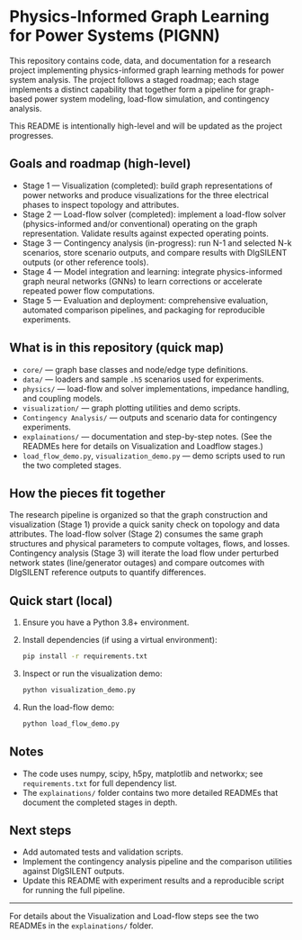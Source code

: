 # Physics-Informed Graph Learning for Power Systems (PIGNN)

This repository contains code, data, and documentation for a research project implementing physics-informed graph learning methods for power system analysis. The project follows a staged roadmap; each stage implements a distinct capability that together form a pipeline for graph-based power system modeling, load-flow simulation, and contingency analysis.

This README is intentionally high-level and will be updated as the project progresses.

## Goals and roadmap (high-level)

- Stage 1 — Visualization (completed): build graph representations of power networks and produce visualizations for the three electrical phases to inspect topology and attributes.
- Stage 2 — Load-flow solver (completed): implement a load-flow solver (physics-informed and/or conventional) operating on the graph representation. Validate results against expected operating points.
- Stage 3 — Contingency analysis (in-progress): run N-1 and selected N-k scenarios, store scenario outputs, and compare results with DIgSILENT outputs (or other reference tools).
- Stage 4 — Model integration and learning: integrate physics-informed graph neural networks (GNNs) to learn corrections or accelerate repeated power flow computations.
- Stage 5 — Evaluation and deployment: comprehensive evaluation, automated comparison pipelines, and packaging for reproducible experiments.

## What is in this repository (quick map)

- `core/` — graph base classes and node/edge type definitions.
- `data/` — loaders and sample `.h5` scenarios used for experiments.
- `physics/` — load-flow and solver implementations, impedance handling, and coupling models.
- `visualization/` — graph plotting utilities and demo scripts.
- `Contingency Analysis/` — outputs and scenario data for contingency experiments.
- `explainations/` — documentation and step-by-step notes. (See the READMEs here for details on Visualization and Loadflow stages.)
- `load_flow_demo.py`, `visualization_demo.py` — demo scripts used to run the two completed stages.

## How the pieces fit together

The research pipeline is organized so that the graph construction and visualization (Stage 1) provide a quick sanity check on topology and data attributes. The load-flow solver (Stage 2) consumes the same graph structures and physical parameters to compute voltages, flows, and losses. Contingency analysis (Stage 3) will iterate the load flow under perturbed network states (line/generator outages) and compare outcomes with DIgSILENT reference outputs to quantify differences.

## Quick start (local)

1. Ensure you have a Python 3.8+ environment.
2. Install dependencies (if using a virtual environment):

   ```bash
   pip install -r requirements.txt
   ```

3. Inspect or run the visualization demo:

   ```bash
   python visualization_demo.py
   ```

4. Run the load-flow demo:

   ```bash
   python load_flow_demo.py
   ```

## Notes
- The code uses numpy, scipy, h5py, matplotlib and networkx; see `requirements.txt` for full dependency list.
- The `explainations/` folder contains two more detailed READMEs that document the completed stages in depth.

## Next steps

- Add automated tests and validation scripts.
- Implement the contingency analysis pipeline and the comparison utilities against DIgSILENT outputs.
- Update this README with experiment results and a reproducible script for running the full pipeline.

---

For details about the Visualization and Load-flow steps see the two READMEs in the `explainations/` folder.